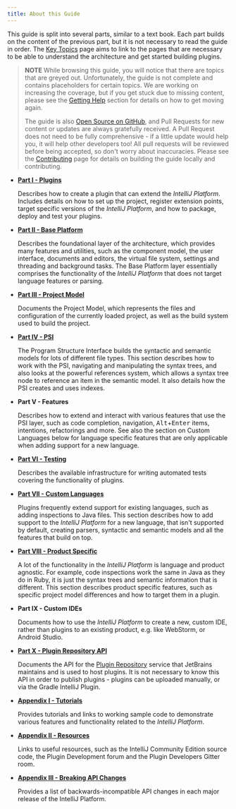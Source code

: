 ```yaml
---
title: About this Guide
---
```


This guide is split into several parts, similar to a text book. Each part builds on the content of the previous part, but it is not necessary to read the guide in order. The [Key Topics](key_topics.md) page aims to link to the pages that are necessary to be able to understand the architecture and get started building plugins.

> **NOTE** While browsing this guide, you will notice that there are topics that are greyed out. Unfortunately, the guide is not complete and contains placeholders for certain topics. We are working on increasing the coverage, but if you get stuck due to missing content, please see the [Getting Help](getting_help.md) section for details on how to get moving again.
>
> The guide is also [Open Source on GitHub](https://github.com/JetBrains/intellij-sdk-docs), and Pull Requests for new content or updates are always gratefully received. A Pull Request does not need to be fully comprehensive - if a little update would help you, it will help other developers too! All pull requests will be reviewed before being accepted, so don't worry about inaccuracies. Please see the [Contributing](/CONTRIBUTING.md) page for details on building the guide locally and contributing.

* [**Part I - Plugins**](/basics.md)

    Describes how to create a plugin that can extend the _IntelliJ Platform_. Includes details on how to set up the project, register extension points, target specific versions of the _IntelliJ Platform_, and how to package, deploy and test your plugins.

* [**Part II - Base Platform**](/platform/fundamentals.md)

    Describes the foundational layer of the architecture, which provides many features and utilities, such as the component model, the user interface, documents and editors, the virtual file system, settings and threading and background tasks. The Base Platform layer essentially comprises the functionality of the _IntelliJ Platform_ that does not target language features or parsing.

* [**Part III - Project Model**](/basics/project_structure.md)

    Documents the Project Model, which represents the files and configuration of the currently loaded project, as well as the build system used to build the project.

* [**Part IV - PSI**](/basics/architectural_overview/psi.md)

    The Program Structure Interface builds the syntactic and semantic models for lots of different file types. This section describes how to work with the PSI, navigating and manipulating the syntax trees, and also looks at the powerful references system, which allows a syntax tree node to reference an item in the semantic model. It also details how the PSI creates and uses indexes.

* **Part V - Features**

    Describes how to extend and interact with various features that use the PSI layer, such as code completion, navigation, <kbd>Alt</kbd>+<kbd>Enter</kbd> items, intentions, refactorings and more. See also the section on Custom Languages below for language specific features that are only applicable when adding support for a new language.

* [**Part VI - Testing**](/basics/testing_plugins.md)

    Describes the available infrastructure for writing automated tests covering the functionality of plugins.

* [**Part VII - Custom Languages**](/reference_guide/custom_language_support.md)

    Plugins frequently extend support for existing languages, such as adding inspections to Java files. This section describes how to add support to the _IntelliJ Platform_ for a new language, that isn't supported by default, creating parsers, syntactic and semantic models and all the features that build on top.

* [**Part VIII - Product Specific**](/products/idea.md)

    A lot of the functionality in the _IntelliJ Platform_ is language and product agnostic. For example, code inspections work the same in Java as they do in Ruby, it is just the syntax trees and semantic information that is different. This section describes product specific features, such as specific project model differences and how to target them in a plugin.

* **Part IX - Custom IDEs**

    Documents how to use the _IntelliJ Platform_ to create a new, custom IDE, rather than plugins to an existing product, e.g. like WebStorm, or Android Studio.

* [**Part X - Plugin Repository API**](/plugin_repository/index.md)

    Documents the API for the [Plugin Repository](https://plugins.jetbrains.com) service that JetBrains maintains and is used to host plugins. It is not necessary to know this API in order to publish plugins - plugins can be uploaded manually, or via the Gradle IntelliJ Plugin.

* [**Appendix I - Tutorials**](/tutorials.md)

    Provides tutorials and links to working sample code to demonstrate various features and functionality related to the _IntelliJ Platform_.

* [**Appendix II - Resources**](/resources.md)

    Links to useful resources, such as the IntelliJ Community Edition source code, the Plugin Development forum and the Plugin Developers Gitter room.

* [**Appendix III - Breaking API Changes**](reference_guide/api_changes_list.md)

   Provides a list of backwards-incompatible API changes in each major release of the IntelliJ Platform.

